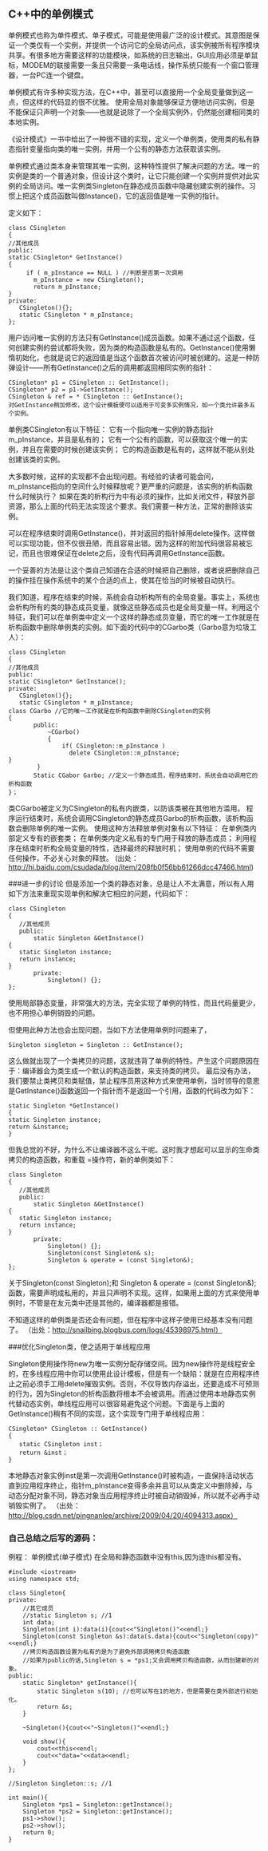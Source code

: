 ## C++中的单例模式
  单例模式也称为单件模式、单子模式，可能是使用最广泛的设计模式。其意图是保证一个类仅有一个实例，并提供一个访问它的全局访问点，该实例被所有程序模块共享。有很多地方需要这样的功能模块，如系统的日志输出，GUI应用必须是单鼠标，MODEM的联接需要一条且只需要一条电话线，操作系统只能有一个窗口管理器，一台PC连一个键盘。
 
单例模式有许多种实现方法，在C++中，甚至可以直接用一个全局变量做到这一点，但这样的代码显的很不优雅。 使用全局对象能够保证方便地访问实例，但是不能保证只声明一个对象——也就是说除了一个全局实例外，仍然能创建相同类的本地实例。

《设计模式》一书中给出了一种很不错的实现，定义一个单例类，使用类的私有静态指针变量指向类的唯一实例，并用一个公有的静态方法获取该实例。

单例模式通过类本身来管理其唯一实例，这种特性提供了解决问题的方法。唯一的实例是类的一个普通对象，但设计这个类时，让它只能创建一个实例并提供对此实例的全局访问。唯一实例类Singleton在静态成员函数中隐藏创建实例的操作。习惯上把这个成员函数叫做Instance()，它的返回值是唯一实例的指针。

定义如下：

	class CSingleton
	{
	//其他成员
	public:
	static CSingleton* GetInstance()
	{
	     if ( m_pInstance == NULL ) //判断是否第一次调用
	       m_pInstance = new CSingleton();
	       return m_pInstance;
	}
	private:
	   CSingleton(){};
	   static CSingleton * m_pInstance;
	};

用户访问唯一实例的方法只有GetInstance()成员函数。如果不通过这个函数，任何创建实例的尝试都将失败，因为类的构造函数是私有的。GetInstance()使用懒惰初始化，也就是说它的返回值是当这个函数首次被访问时被创建的。这是一种防弹设计——所有GetInstance()之后的调用都返回相同实例的指针：

	CSingleton* p1 = CSingleton :: GetInstance();
	CSingleton* p2 = p1->GetInstance();
	CSingleton & ref = * CSingleton :: GetInstance();
	对GetInstance稍加修改，这个设计模板便可以适用于可变多实例情况，如一个类允许最多五个实例。
 
单例类CSingleton有以下特征：
它有一个指向唯一实例的静态指针m_pInstance，并且是私有的；
它有一个公有的函数，可以获取这个唯一的实例，并且在需要的时候创建该实例；
它的构造函数是私有的，这样就不能从别处创建该类的实例。
 
大多数时候，这样的实现都不会出现问题。有经验的读者可能会问，m_pInstance指向的空间什么时候释放呢？更严重的问题是，该实例的析构函数什么时候执行？
如果在类的析构行为中有必须的操作，比如关闭文件，释放外部资源，那么上面的代码无法实现这个要求。我们需要一种方法，正常的删除该实例。

可以在程序结束时调用GetInstance()，并对返回的指针掉用delete操作。这样做可以实现功能，但不仅很丑陋，而且容易出错。因为这样的附加代码很容易被忘记，而且也很难保证在delete之后，没有代码再调用GetInstance函数。

一个妥善的方法是让这个类自己知道在合适的时候把自己删除，或者说把删除自己的操作挂在操作系统中的某个合适的点上，使其在恰当的时候被自动执行。

我们知道，程序在结束的时候，系统会自动析构所有的全局变量。事实上，系统也会析构所有的类的静态成员变量，就像这些静态成员也是全局变量一样。利用这个特征，我们可以在单例类中定义一个这样的静态成员变量，而它的唯一工作就是在析构函数中删除单例类的实例。如下面的代码中的CGarbo类（Garbo意为垃圾工人）：
	
	class CSingleton
	{
	//其他成员
	public:
	static CSingleton* GetInstance();
	private:
	   CSingleton(){};
	   static CSingleton * m_pInstance;
	class CGarbo //它的唯一工作就是在析构函数中删除CSingleton的实例
	{
	       public:
	           ~CGarbo()
	           {
	               if( CSingleton::m_pInstance )
	                 delete CSingleton::m_pInstance;
	}
	        }
	       Static CGabor Garbo; //定义一个静态成员，程序结束时，系统会自动调用它的析构函数
	}；

类CGarbo被定义为CSingleton的私有内嵌类，以防该类被在其他地方滥用。
程序运行结束时，系统会调用CSingleton的静态成员Garbo的析构函数，该析构函数会删除单例的唯一实例。
使用这种方法释放单例对象有以下特征：
	在单例类内部定义专有的嵌套类；
	在单例类内定义私有的专门用于释放的静态成员；
	利用程序在结束时析构全局变量的特性，选择最终的释放时机；
	使用单例的代码不需要任何操作，不必关心对象的释放。
	(出处：http://hi.baidu.com/csudada/blog/item/208fb0f56bb61266dcc47466.html)


###进一步的讨论
但是添加一个类的静态对象，总是让人不太满意，所以有人用如下方法来重现实现单例和解决它相应的问题，代码如下：

	class CSingleton
	{
	   //其他成员
	   public:
	       static Singleton &GetInstance()
	{
	   static Singleton instance;
	   return instance;
	}
	       private:
	           Singleton() {};
	};

使用局部静态变量，非常强大的方法，完全实现了单例的特性，而且代码量更少，也不用担心单例销毁的问题。

但使用此种方法也会出现问题，当如下方法使用单例时问题来了，

	Singleton singleton = Singleton :: GetInstance();

这么做就出现了一个类拷贝的问题，这就违背了单例的特性。产生这个问题原因在于：编译器会为类生成一个默认的构造函数，来支持类的拷贝。
最后没有办法，我们要禁止类拷贝和类赋值，禁止程序员用这种方式来使用单例，当时领导的意思是GetInstance()函数返回一个指针而不是返回一个引用，函数的代码改为如下：

	static Singleton *GetInstance()
	{
	static Singleton instance;
	return &instance;
	}

但我总觉的不好，为什么不让编译器不这么干呢。这时我才想起可以显示的生命类拷贝的构造函数，和重载 =操作符，新的单例类如下：

	class Singleton
	{
	   //其他成员
	   public:
	       static Singleton &GetInstance()
	{
	   static Singleton instance;
	   return instance;
	}
	       private:
	           Singleton() {};
	           Singleton(const Singleton& s);
	           Singleton & operate = (const Singleton&);
	};

关于Singleton(const Singleton);和 Singleton & operate = (const Singleton&);函数，需要声明成私用的，并且只声明不实现。这样，如果用上面的方式来使用单例时，不管是在友元类中还是其他的，编译器都是报错。

不知道这样的单例类是否还会有问题，但在程序中这样子使用已经基本没有问题了。
（出处：http://snailbing.blogbus.com/logs/45398975.html）


###优化Singleton类，使之适用于单线程应用

Singleton使用操作符new为唯一实例分配存储空间。因为new操作符是线程安全的，在多线程应用中你可以使用此设计模板，但是有一个缺陷：就是在应用程序终止之前必须手工用delete摧毁实例。否则，不仅导致内存溢出，还要造成不可预测的行为，因为Singleton的析构函数将根本不会被调用。而通过使用本地静态实例代替动态实例，单线程应用可以很容易避免这个问题。下面是与上面的GetInstance()稍有不同的实现，这个实现专门用于单线程应用：

	CSingleton* CSingleton :: GetInstance()
	{
	   static CSingleton inst；
	   return &inst；
	}

本地静态对象实例inst是第一次调用GetInstance()时被构造，一直保持活动状态直到应用程序终止，指针m_pInstance变得多余并且可以从类定义中删除掉，与动态分配对象不同，静态对象当应用程序终止时被自动销毁掉，所以就不必再手动销毁实例了。
（出处：http://blog.csdn.net/pingnanlee/archive/2009/04/20/4094313.aspx）


### 自己总结之后写的源码：
例程：
 单例模式(单子模式)
在全局和静态函数中没有this,因为连this都没有。

	#include <iostream>
	using namespace std;
	
	class Singleton{
	private:
		//其它成员
		//static Singleton s; //1
		int data;
		Singleton(int i):data(i){cout<<"Singleton()"<<endl;}
		Singleton(const Singleton &s):data(s.data){cout<<"Singleton(copy)"<<endl;}
		//拷贝构造函数设置为私有的是为了避免外部调用拷贝构造函数
		//如果为public的话,Singleton s = *ps1;又会调用拷贝构造函数，从而创建新的对象。
	public:
		static Singleton* getInstance(){
			static Singleton s(10); //也可以写在1的地方，但是需要在类外部进行初始化。
			return &s;
		}
	
		~Singleton(){cout<<"~Singleton()"<<endl;}
	
		void show(){
			cout<<this<<endl;
			cout<<"data="<<data<<endl;
		}
	};
	
	//Singleton Singleton::s; //1
	
	int main(){
		Singleton *ps1 = Singleton::getInstance();
		Singleton *ps2 = Singleton::getInstance();
		ps1->show();
		ps2->show();
		return 0;
	}
